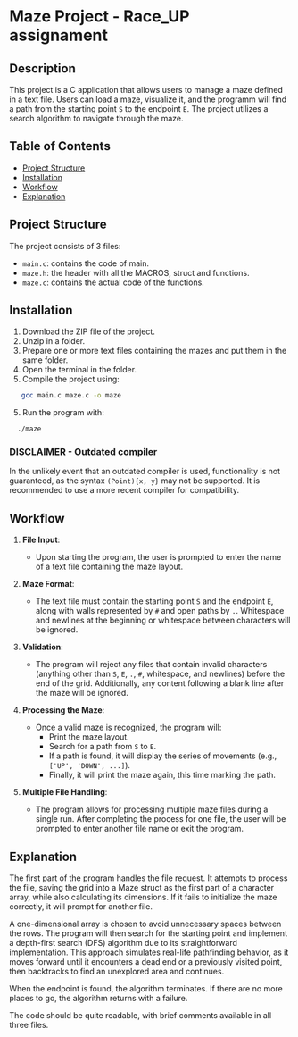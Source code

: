 # Maze Project - Race_UP assignament

## Description

This project is a C application that allows users to manage a maze defined in a text file. Users can load a maze, visualize it, and the programm will find a path from the starting point `S` to the endpoint `E`. The project utilizes a search algorithm to navigate through the maze.

## Table of Contents

- [Project Structure](#project-structure)
- [Installation](#installation)
- [Workflow](#workflow)
- [Explanation](#explanation)


## Project Structure

The project consists of 3 files:
- `main.c`: contains the code of main.
- `maze.h`: the header with all the MACROS, struct and functions.
- `maze.c`: contains the actual code of the functions.

## Installation

1. Download the ZIP file of the project.
1. Unzip in a folder.
2. Prepare one or more text files containing the mazes and put them in the same folder.
3. Open the terminal in the folder.
4. Compile the project using:

```bash
   gcc main.c maze.c -o maze
```
5. Run the program with:

```bash
  ./maze
```

### DISCLAIMER - Outdated compiler

In the unlikely event that an outdated compiler is used, functionality is not guaranteed, as the syntax `(Point){x, y}` may not be supported. It is recommended to use a more recent compiler for  compatibility.


## Workflow

1. **File Input**: 
   - Upon starting the program, the user is prompted to enter the name of a text file containing the maze layout.

2. **Maze Format**: 
   - The text file must contain the starting point `S` and the endpoint `E`, along with walls represented by `#` and open paths by `.`. Whitespace and newlines at the beginning or whitespace between characters will be ignored.

3. **Validation**: 
   - The program will reject any files that contain invalid characters (anything other than `S`, `E`, `.`, `#`, whitespace, and newlines) before the end of the grid. Additionally, any content following a blank line after the maze will be ignored.

4. **Processing the Maze**:
   - Once a valid maze is recognized, the program will:
     - Print the maze layout.
     - Search for a path from `S` to `E`.
     - If a path is found, it will display the series of movements (e.g., `['UP', 'DOWN', ...]`).
     - Finally, it will print the maze again, this time marking the path.

5. **Multiple File Handling**: 
   - The program allows for processing multiple maze files during a single run. After completing the process for one file, the user will be prompted to enter another file name or exit the program.
  

## Explanation


The first part of the program handles the file request. It attempts to process the file, saving the grid into a Maze struct as the first part of a character array, while also calculating its dimensions. If it fails to initialize the maze correctly, it will prompt for another file.

A one-dimensional array is chosen to avoid unnecessary spaces between the rows. The program will then search for the starting point and implement a depth-first search (DFS) algorithm due to its straightforward implementation. This approach simulates real-life pathfinding behavior, as it moves forward until it encounters a dead end or a previously visited point, then backtracks to find an unexplored area and continues.

When the endpoint is found, the algorithm terminates. If there are no more places to go, the algorithm returns with a failure.

The code should be quite readable, with brief comments available in all three files.

